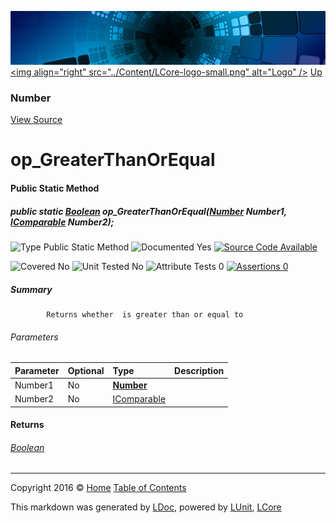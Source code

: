 ![](../Content/LCore-banner-small.png "")
[&lt;img align=&quot;right&quot; src=&quot;../Content/LCore-logo-small.png&quot; alt=&quot;Logo&quot; /&gt;](../../README.md)
[Up](Number.md)

### Number
[View Source](../Numbers/Base/Number.cs)

# op_GreaterThanOrEqual

#### Public Static Method

##### public static <a href="https://msdn.microsoft.com/en-us/library/system.boolean.aspx" alt="">Boolean</a> op_GreaterThanOrEqual(<strong><a href="Number.md" alt="">Number</a></strong> Number1, <a href="https://msdn.microsoft.com/en-us/library/system.icomparable.aspx" alt="">IComparable</a> Number2);

![Type Public Static Method](http://b.repl.ca/v1/Type-Public%20Static%20Method-blue.png "")     ![Documented Yes](http://b.repl.ca/v1/Documented-Yes-brightgreen.png "") [![Source Code Available](http://b.repl.ca/v1/Source%20Code-Available-brightgreen.png "")](../Numbers/Base/Number.cs#L)

![Covered No](http://b.repl.ca/v1/Covered-No-red.png "") ![Unit Tested No](http://b.repl.ca/v1/Unit%20Tested-No-lightgrey.png "") ![Attribute Tests 0](http://b.repl.ca/v1/Attribute%20Tests-0-lightgrey.png "") [![Assertions 0](http://b.repl.ca/v1/Assertions-0-lightgrey.png "")](../Numbers/Base/Number.cs)

##### Summary

            Returns whether  is greater than or equal to 

###### Parameters

Parameter | Optional | Type | Description
:---  | :---  | :---  | :--- 
Number1 | No | **[Number](Number.md)** | 
Number2 | No | [IComparable](https://msdn.microsoft.com/en-us/library/system.icomparable.aspx) | 


#### Returns

###### [Boolean](https://msdn.microsoft.com/en-us/library/system.boolean.aspx)



---

Copyright 2016 &copy; [Home](../../README.md) [Table of Contents](../../TableOfContents.md)

This markdown was generated by [LDoc](https://github.com/CodeSingularity/LDoc), powered by [LUnit](https://github.com/CodeSingularity/LUnit), [LCore](https://github.com/CodeSingularity/LCore)
